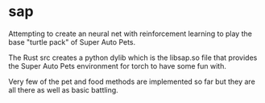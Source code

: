 # sap
Attempting to create an neural net with reinforcement learning to play the base "turtle pack" of Super Auto Pets.

The Rust src creates a python dylib which is the libsap.so file that provides the Super Auto Pets environment for torch to have some fun with.

Very few of the pet and food methods are implemented so far but they are all there as well as basic battling.
